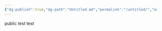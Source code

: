 ```yaml
---
{"dg-publish":true,"dg-path":"Untitled.md","permalink":"/untitled/","noteIcon":""}
---
```


public test test
